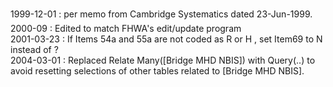 1999-12-01 : per memo from Cambridge Systematics dated 23-Jun-1999.  2000-09 : Edited to match FHWA's edit/update program  2001-03-23 : If Items 54a and 55a are not coded as R or H , set Item69 to N instead of ?  2004-03-01 : Replaced Relate Many([Bridge MHD NBIS]) with Query(..) to avoid resetting selections of other tables related to [Bridge MHD NBIS].